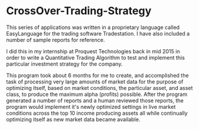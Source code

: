 # CrossOver-Trading-Strategy
This series of applications was written in a proprietary language called EasyLanguage for the trading software Tradestation.  I have also included a number of sample reports for reference.

I did this in my internship at Proquest Technologies back in mid 2015 in order to write a Quantitative Trading Algorithm to test and implement this particular investment strategy for the company.  

This program took about 6 months for me to create, and accomplished the task of processing very large amounts of market data for the purpose of optimizing itself, based on market conditions, the particular asset, and asset class, to produce the maximum alpha (profits) possible.  After the program generated a number of reports and a human reviewed those reports, the program would implement it's newly optimized settings in live market conditions across the top 10 income producing assets all while continually optimizing itself as new market data became available.
